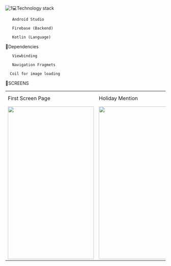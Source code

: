 ![1](https://github.com/ahasandev/OnlineSheba-Kotlin/assets/153377141/badc35e5-d75e-4b1b-ab44-bc3e1e783c43)💻Technology stack

       Android Studio

       Firebase (Backend)

       Kotlin (Language)
 
🔆Dependencies 

       Viewbinding

       Navigation Fragmets

      Coil for image loading

🔆SCREENS
       
<table>
  <tr>
    <td>First Screen Page</td>
     <td>Holiday Mention</td>
     <td>Present day in purple and selected day in pink</td>
  </tr>
  <tr>
    <td><img src="![1](https://github.com/ahasandev/OnlineSheba-Kotlin/assets/153377141/aac1e874-98b4-465b-803d-cd395882e593)
" width=270 height=480></td>
    <td><img src="screenshots/Screenshot_1582745125.png" width=270 height=480></td>
    <td><img src="screenshots/Screenshot_1582745139.png" width=270 height=480></td>
  </tr>
 </table>


      
  


